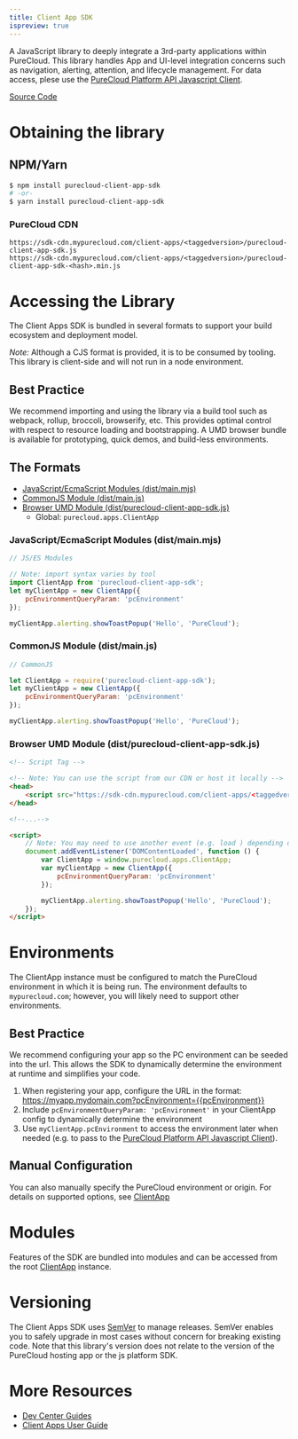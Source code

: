 ```yaml
---
title: Client App SDK
ispreview: true
---
```


A JavaScript library to deeply integrate a 3rd-party applications within PureCloud.  This library handles App and UI-level integration concerns such as navigation, alerting, attention, and lifecycle management. For data access, plese use the [PureCloud Platform API Javascript Client](https://developer.mypurecloud.com/api/rest/client-libraries/javascript/index.html).

[Source Code](https://github.com/MyPureCloud/client-app-sdk)

# Obtaining the library

## NPM/Yarn

```bash
$ npm install purecloud-client-app-sdk
# -or-
$ yarn install purecloud-client-app-sdk
```

### PureCloud CDN

```
https://sdk-cdn.mypurecloud.com/client-apps/<taggedversion>/purecloud-client-app-sdk.js
https://sdk-cdn.mypurecloud.com/client-apps/<taggedversion>/purecloud-client-app-sdk-<hash>.min.js
```

# Accessing the Library

The Client Apps SDK is bundled in several formats to support your build ecosystem and deployment model.

_*Note:*_ Although a CJS format is provided, it is to be consumed by tooling.  This library is client-side and will not run in a node environment.

## Best Practice 

We recommend importing and using the library via a build tool such as webpack, rollup, broccoli, browserify, etc.  This provides optimal control with respect to resource loading and bootstrapping.  A UMD browser bundle is available for prototyping, quick demos, and build-less environments.

## The Formats

* [JavaScript/EcmaScript Modules (dist/main.mjs)](#formats-es)
* [CommonJS Module (dist/main.js)](#formats-cjs)
* [Browser UMD Module (dist/purecloud-client-app-sdk.js)](#formats-umd)
    * Global: `purecloud.apps.ClientApp`

<a name="formats-es"></a>
### JavaScript/EcmaScript Modules (dist/main.mjs) 

```js
// JS/ES Modules

// Note: import syntax varies by tool
import ClientApp from 'purecloud-client-app-sdk';
let myClientApp = new ClientApp({
    pcEnvironmentQueryParam: 'pcEnvironment'
});

myClientApp.alerting.showToastPopup('Hello', 'PureCloud');
```

<a name="formats-cjs"></a>
### CommonJS Module (dist/main.js)

```js
// CommonJS

let ClientApp = require('purecloud-client-app-sdk');
let myClientApp = new ClientApp({
    pcEnvironmentQueryParam: 'pcEnvironment'
});

myClientApp.alerting.showToastPopup('Hello', 'PureCloud');
```

<a name="formats-umd"></a>
### Browser UMD Module (dist/purecloud-client-app-sdk.js)

```html
<!-- Script Tag -->

<!-- Note: You can use the script from our CDN or host it locally -->
<head>
    <script src="https://sdk-cdn.mypurecloud.com/client-apps/<taggedversion>/purecloud-client-app-sdk-<hash>.min.js"></script>
</head>

<!--...-->

<script>
    // Note: You may need to use another event (e.g. load ) depending on how you load the script.
    document.addEventListener('DOMContentLoaded', function () {
        var ClientApp = window.purecloud.apps.ClientApp;
        var myClientApp = new ClientApp({
            pcEnvironmentQueryParam: 'pcEnvironment'
        });

        myClientApp.alerting.showToastPopup('Hello', 'PureCloud');
    });
</script>
```

# Environments

The ClientApp instance must be configured to match the PureCloud environment in which it is being run. The environment defaults to `mypurecloud.com`; however, you will likely need to support other environments.

## Best Practice

We recommend configuring your app so the PC environment can be seeded into the url.  This allows the SDK to dynamically determine the environment at runtime and simplifies your code.

1. When registering your app, configure the URL in the format: https://myapp.mydomain.com?pcEnvironment={{pcEnvironment}} 
1. Include `pcEnvironmentQueryParam: 'pcEnvironment'` in your ClientApp config to dynamically determine the environment
1. Use `myClientApp.pcEnvironment` to access the environment later when needed (e.g. to pass to the [PureCloud Platform API Javascript Client](https://developer.mypurecloud.com/api/rest/client-libraries/javascript/index.html)).

## Manual Configuration

You can also manually specify the PureCloud environment or origin.  For details on supported options, see [ClientApp](./ClientApp.md)

# Modules

Features of the SDK are bundled into modules and can be accessed from the root [ClientApp](./ClientApp.md) instance.

# Versioning

The Client Apps SDK uses [SemVer](http://semver.org/) to manage releases.  SemVer enables you to safely upgrade in most cases without concern for breaking existing code.  Note that this library's version does not relate to the version of the PureCloud hosting app or the js platform SDK.

# More Resources

* [Dev Center Guides](https://developer.mypurecloud.com/api/client-apps/index.html)
* [Client Apps User Guide](https://help.mypurecloud.com/articles/about-custom-client-application-integrations/)
